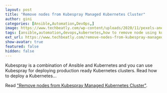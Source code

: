 ```yaml
---
layout: post
title: "Remove nodes from Kubespray Managed Kubernetes Cluster"
author: gini
categories: [Ansible,Automation,DevOps,]
image: https://www.techbeatly.com/wp-content/uploads/2020/11/pexels-aneta-foubikova-2336927-kubespray-delete-kubernetes-node-1024x683.jpg
tags: [ansible,automation,devops,kubernetes,how to remove node using kubespray,kubernetes,kubernetes node management,kubespray,kubespray cluster management,kuernetes cluster management using kubespray,manage node using kubernetes,remove kubernetes node using kubespray,remove node from kubernetes,]
ext_url: https://www.techbeatly.com/remove-nodes-from-kubespray-managed-kubernetes-cluster/
show-avatar: true
featured: false
hidden: false
---
```


Kubespray is a combination of Ansible and Kubernetes and you can use Kubespray for deploying production ready Kubernetes clusters. Read how to deploy a Kubernetes...

Read ["Remove nodes from Kubespray Managed Kubernetes Cluster"](https://www.techbeatly.com/remove-nodes-from-kubespray-managed-kubernetes-cluster/).